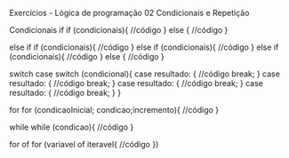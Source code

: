 Exercícios - Lógica de programação 02
Condicionais e Repetição

Condicionais
 if
    if (condicionais){
        //código
    }
    else {
        //código
    }

else if
    if (condicionais){
        //código
    }
    else if (condicionais){ 
        //código
    }
    else if (condicionais){ 
        //código
    }
    else {
        //código
    }

switch case
    switch (condicional){
        case resultado: {
            //código
            break;
        }
        case resultado: {
            //código
            break;
        }
        case resultado: {
            //código
            break;
        }
        case resultado: {
            //código
            break;
        }
    }

for
    for (condicaoInicial; condicao;incremento){
        //código
    }

while
    while (condicao){
        //código
    }

for of
    for (variavel of iteravel{
        //código
    })
